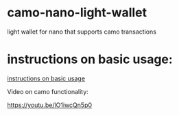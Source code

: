 # camo-nano-light-wallet
light wallet for nano that supports camo transactions

# instructions on basic usage:
[instructions on basic usage](docs/basic-usage.md)

Video on camo functionality:

https://youtu.be/lO1iwcQn5p0

